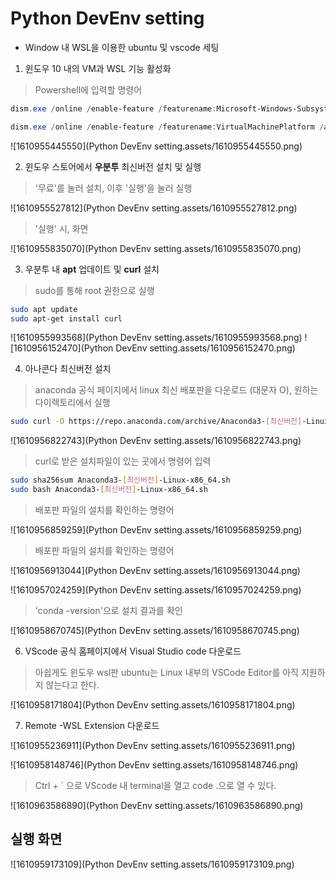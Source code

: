 # Python DevEnv setting

- Window 내 WSL을 이용한 ubuntu 및 vscode 세팅

1. 윈도우 10 내의 VM과 WSL 기능 활성화
> Powershell에 입력할 명령어

```powershell
dism.exe /online /enable-feature /featurename:Microsoft-Windows-Subsystem-Linux /all /norestart

dism.exe /online /enable-feature /featurename:VirtualMachinePlatform /all /norestart
```
 ![1610955445550](Python DevEnv setting.assets/1610955445550.png)

2. 윈도우 스토어에서 **우분투** 최신버전 설치 및 실행 


> '무료'를 눌러 설치, 이후 '실행'을 눌러 실행

![1610955527812](Python DevEnv setting.assets/1610955527812.png)


> '실행' 시, 화면

![1610955835070](Python DevEnv setting.assets/1610955835070.png)


3. 우분투 내 **apt** 업데이트 및 **curl** 설치

> sudo를 통해 root 권한으로 실행


```bash
sudo apt update
sudo apt-get install curl
```

 ![1610955993568](Python DevEnv setting.assets/1610955993568.png)
 ![1610956152470](Python DevEnv setting.assets/1610956152470.png)

4. 아나콘다 최신버전 설치

>anaconda 공식 페이지에서 linux 최신 배포판을 다운로드 (대문자 O), 원하는 다이렉토리에서 실행

```bash
sudo curl -O https://repo.anaconda.com/archive/Anaconda3-[최신버전]-Linux-x86_64.sh
```

![1610956822743](Python DevEnv setting.assets/1610956822743.png)


> curl로 받은 설치파일이 있는 곳에서 명령어 입력
```bash
sudo sha256sum Anaconda3-[최신버전]-Linux-x86_64.sh
sudo bash Anaconda3-[최신버전]-Linux-x86_64.sh
```

> 배포판 파일의 설치를 확인하는 명령어

![1610956859259](Python DevEnv setting.assets/1610956859259.png)

> 배포판 파일의 설치를 확인하는 명령어

![1610956913044](Python DevEnv setting.assets/1610956913044.png)

![1610957024259](Python DevEnv setting.assets/1610957024259.png)

> 'conda -version'으로 설치 결과를 확인

![1610958670745](Python DevEnv setting.assets/1610958670745.png)

6. VScode 공식 홈페이지에서 Visual Studio code 다운로드

> 아쉽게도 윈도우 wsl판 ubuntu는 Linux 내부의 VSCode Editor를 아직 지원하지 않는다고 한다.

![1610958171804](Python DevEnv setting.assets/1610958171804.png)

7. Remote -WSL Extension 다운로드

![1610955236911](Python DevEnv setting.assets/1610955236911.png)

![1610958148746](Python DevEnv setting.assets/1610958148746.png)

> Ctrl + ` 으로 VScode 내 terminal을 열고 code .으로 열 수 있다.

![1610963586890](Python DevEnv setting.assets/1610963586890.png)

## 실행 화면
![1610959173109](Python DevEnv setting.assets/1610959173109.png)

